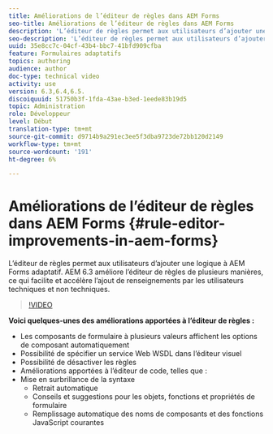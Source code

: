 ```yaml
---
title: Améliorations de l’éditeur de règles dans AEM Forms
seo-title: Améliorations de l’éditeur de règles dans AEM Forms
description: 'L’éditeur de règles permet aux utilisateurs d’ajouter une logique à AEM Forms adaptatif. AEM 6.3 améliore l’éditeur de règles de plusieurs manières, ce qui facilite et accélère l’ajout de renseignements par les utilisateurs techniques et non techniques. '
seo-description: 'L’éditeur de règles permet aux utilisateurs d’ajouter une logique à AEM Forms adaptatif. AEM 6.3 améliore l’éditeur de règles de plusieurs manières, ce qui facilite et accélère l’ajout de renseignements par les utilisateurs techniques et non techniques. '
uuid: 35e8cc7c-04cf-43b4-bbc7-41bfd909cfba
feature: Formulaires adaptatifs
topics: authoring
audience: author
doc-type: technical video
activity: use
version: 6.3,6.4,6.5.
discoiquuid: 51750b3f-1fda-43ae-b3ed-1eede83b19d5
topic: Administration
role: Développeur
level: Début
translation-type: tm+mt
source-git-commit: d9714b9a291ec3ee5f3dba9723de72bb120d2149
workflow-type: tm+mt
source-wordcount: '191'
ht-degree: 6%

---
```



# Améliorations de l’éditeur de règles dans AEM Forms {#rule-editor-improvements-in-aem-forms}

L’éditeur de règles permet aux utilisateurs d’ajouter une logique à AEM Forms adaptatif. AEM 6.3 améliore l’éditeur de règles de plusieurs manières, ce qui facilite et accélère l’ajout de renseignements par les utilisateurs techniques et non techniques.

>[!VIDEO](https://video.tv.adobe.com/v/19653?quality=9&learn=on)

**Voici quelques-unes des améliorations apportées à l’éditeur de règles :**

* Les composants de formulaire à plusieurs valeurs affichent les options de composant automatiquement
* Possibilité de spécifier un service Web WSDL dans l’éditeur visuel
* Possibilité de désactiver les règles
* Améliorations apportées à l’éditeur de code, telles que :
* Mise en surbrillance de la syntaxe
   * Retrait automatique
   * Conseils et suggestions pour les objets, fonctions et propriétés de formulaire
   * Remplissage automatique des noms de composants et des fonctions JavaScript courantes
